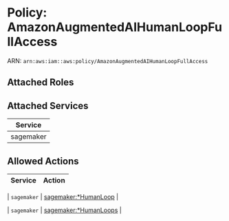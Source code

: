 # Policy: AmazonAugmentedAIHumanLoopFullAccess

ARN: `arn:aws:iam::aws:policy/AmazonAugmentedAIHumanLoopFullAccess`

## Attached Roles

## Attached Services

| Service |
|---------|
| sagemaker |

## Allowed Actions

| Service | Action |
|:-------:|--------|

| `sagemaker` | [sagemaker:*HumanLoop](../actions.md#sagemaker:allhumanloop) |

| `sagemaker` | [sagemaker:*HumanLoops](../actions.md#sagemaker:allhumanloops) |
